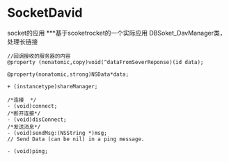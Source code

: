 # SocketDavid
socket的应用
***基于scoketrocket的一个实际应用
DBSoket_DavManager类，处理长链接
```
//回调接收的服务器的内容
@property (nonatomic,copy)void(^dataFromSeverReponse)(id data);

@property(nonatomic,strong)NSData*data;

+ (instancetype)shareManager;

/*连接  */
- (void)connect;
/*断开连接*/
- (void)disConnect;
/*发送消息*/
- (void)sendMsg:(NSString *)msg;
// Send Data (can be nil) in a ping message.

- (void)ping;


```
